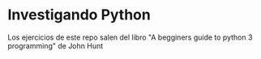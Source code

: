 # Investigando Python
Los ejercicios de este repo salen del libro "A begginers guide to python 3 programming" de John Hunt


